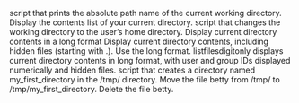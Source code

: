 script that prints the absolute path name of the current working directory.
Display the contents list of your current directory.
script that changes the working directory to the user’s home directory.
Display current directory contents in a long format
Display current directory contents, including hidden files (starting with .). Use the long format.
listfilesdigitonly displays current directory contents in long format, with user and group IDs displayed numerically and hidden files.
script that creates a directory named my_first_directory in the /tmp/ directory.
Move the file betty from /tmp/ to /tmp/my_first_directory.
Delete the file betty.
